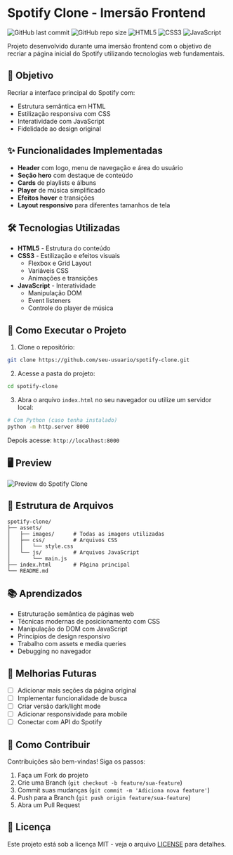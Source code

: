 # Spotify Clone - Imersão Frontend

![GitHub last commit](https://img.shields.io/github/last-commit/seu-usuario/spotify-clone)
![GitHub repo size](https://img.shields.io/github/repo-size/seu-usuario/spotify-clone)
![HTML5](https://img.shields.io/badge/HTML5-E34F26?style=flat&logo=html5&logoColor=white)
![CSS3](https://img.shields.io/badge/CSS3-1572B6?style=flat&logo=css3&logoColor=white)
![JavaScript](https://img.shields.io/badge/JavaScript-F7DF1E?style=flat&logo=javascript&logoColor=black)

Projeto desenvolvido durante uma imersão frontend com o objetivo de recriar a página inicial do Spotify utilizando tecnologias web fundamentais.

## 🎯 Objetivo

Recriar a interface principal do Spotify com:
- Estrutura semântica em HTML
- Estilização responsiva com CSS
- Interatividade com JavaScript
- Fidelidade ao design original

## ✨ Funcionalidades Implementadas

- **Header** com logo, menu de navegação e área do usuário
- **Seção hero** com destaque de conteúdo
- **Cards** de playlists e álbuns
- **Player** de música simplificado
- **Efeitos hover** e transições
- **Layout responsivo** para diferentes tamanhos de tela

## 🛠 Tecnologias Utilizadas

- **HTML5** - Estrutura do conteúdo
- **CSS3** - Estilização e efeitos visuais
  - Flexbox e Grid Layout
  - Variáveis CSS
  - Animações e transições
- **JavaScript** - Interatividade
  - Manipulação DOM
  - Event listeners
  - Controle do player de música

## 🚀 Como Executar o Projeto

1. Clone o repositório:
```bash
git clone https://github.com/seu-usuario/spotify-clone.git
```

2. Acesse a pasta do projeto:
```bash
cd spotify-clone
```

3. Abra o arquivo `index.html` no seu navegador ou utilize um servidor local:

```bash
# Com Python (caso tenha instalado)
python -m http.server 8000
```
Depois acesse: `http://localhost:8000`

## 🖥 Preview

![Preview do Spotify Clone](preview.jpg)

## 📂 Estrutura de Arquivos

```
spotify-clone/
├── assets/
│   ├── images/      # Todas as imagens utilizadas
│   ├── css/         # Arquivos CSS
│   │   └── style.css
│   └── js/          # Arquivos JavaScript
│       └── main.js
├── index.html       # Página principal
└── README.md
```

## 📚 Aprendizados

- Estruturação semântica de páginas web
- Técnicas modernas de posicionamento com CSS
- Manipulação do DOM com JavaScript
- Princípios de design responsivo
- Trabalho com assets e media queries
- Debugging no navegador

## 🔧 Melhorias Futuras

- [ ] Adicionar mais seções da página original
- [ ] Implementar funcionalidade de busca
- [ ] Criar versão dark/light mode
- [ ] Adicionar responsividade para mobile
- [ ] Conectar com API do Spotify

## 🤝 Como Contribuir

Contribuições são bem-vindas! Siga os passos:

1. Faça um Fork do projeto
2. Crie uma Branch (`git checkout -b feature/sua-feature`)
3. Commit suas mudanças (`git commit -m 'Adiciona nova feature'`)
4. Push para a Branch (`git push origin feature/sua-feature`)
5. Abra um Pull Request

## 📄 Licença

Este projeto está sob a licença MIT - veja o arquivo [LICENSE](LICENSE) para detalhes.
